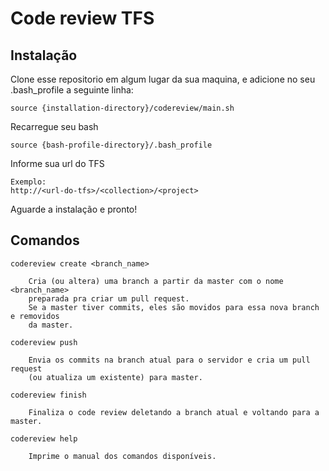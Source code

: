 <h1>Code review TFS</h1>

<h2>Instalação</h2>
Clone esse repositorio em algum lugar da sua maquina, e adicione no seu .bash_profile
a seguinte linha:

<code>source {installation-directory}/codereview/main.sh</code>

Recarregue seu bash

<code>source {bash-profile-directory}/.bash_profile</code>

Informe sua url do TFS

<code>Exemplo: http://\<url-do-tfs\>/\<collection\>/\<project\></code>

Aguarde a instalação e pronto!

<h2>Comandos</h2>

<code>codereview create \<branch_name\></code>

        Cria (ou altera) uma branch a partir da master com o nome <branch_name>
        preparada pra criar um pull request.
        Se a master tiver commits, eles são movidos para essa nova branch e removidos
        da master.

<code>codereview push</code>

        Envia os commits na branch atual para o servidor e cria um pull request 
        (ou atualiza um existente) para master.

<code>codereview finish</code>

        Finaliza o code review deletando a branch atual e voltando para a master.

<code>codereview help</code>

        Imprime o manual dos comandos disponíveis.
